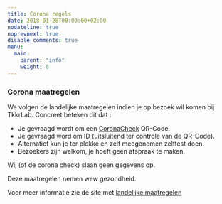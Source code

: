 ```yaml
---
title: Corona regels
date: 2018-01-28T00:00:00+02:00
nodateline: true
noprevnext: true
disable_comments: true
menu:
  main:
    parent: "info"
    weight: 8
---
```



### Corona maatregelen

We volgen de landelijke maatregelen indien je op bezoek wil komen bij TkkrLab. Concreet beteken dit dat :

* Je gevraagd wordt om een [CoronaCheck](https://coronacheck.nl/) QR-Code.
* Je gevraagd word om ID (uitsluitend ter controle van de QR-Code).
* Alternatief kun je ter plekke en zelf meegenomen zelftest doen.
* Bezoekers zijn welkom, je hoeft geen afspraak te maken.

Wij (of de corona check) slaan geen gegevens op.

Deze maatregelen nemen wew gezondheid. 

Voor meer informatie zie de site met [landelijke maatregelen](https://coronadashboard.rijksoverheid.nl/landelijk/maatregelen)

